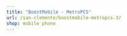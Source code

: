 ```yaml
---
title: "BoostMobile - MetroPCS"
url: /san-clemente/boostmobile-metropcs-3/
shop: mobile phone
---
```


